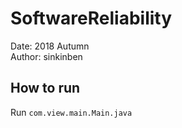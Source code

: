 # SoftwareReliability
Date: 2018 Autumn  
Author: sinkinben  

## How to run 
Run `com.view.main.Main.java`  
